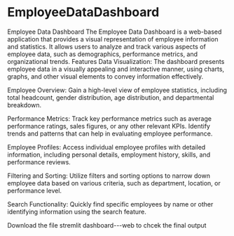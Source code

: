 # EmployeeDataDashboard
Employee Data Dashboard
The Employee Data Dashboard is a web-based application that provides a visual representation of employee information and statistics. It allows users to analyze and track various aspects of employee data, such as demographics, performance metrics, and organizational trends.
Features
Data Visualization: The dashboard presents employee data in a visually appealing and interactive manner, using charts, graphs, and other visual elements to convey information effectively.

Employee Overview: Gain a high-level view of employee statistics, including total headcount, gender distribution, age distribution, and departmental breakdown.

Performance Metrics: Track key performance metrics such as average performance ratings, sales figures, or any other relevant KPIs. Identify trends and patterns that can help in evaluating employee performance.

Employee Profiles: Access individual employee profiles with detailed information, including personal details, employment history, skills, and performance reviews.

Filtering and Sorting: Utilize filters and sorting options to narrow down employee data based on various criteria, such as department, location, or performance level.

Search Functionality: Quickly find specific employees by name or other identifying information using the search feature.

Download the file stremlit dashboard---web to chcek the final output
